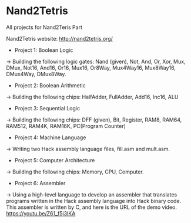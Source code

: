 # Nand2Tetris
All projects for Nand2Teris Part 

Nand2Tetris website: http://nand2tetris.org/

* Project 1: Boolean Logic

-> Building the following logic gates: Nand (given), Not, And, Or, Xor, Mux, DMux, Not16, And16, Or16, Mux16, Or8Way, Mux4Way16, Mux8Way16, DMux4Way, DMux8Way.


* Project 2: Boolean Arithmetic

-> Building the following chips: HalfAdder, FullAdder, Add16, Inc16, ALU


* Project 3: Sequential Logic   

-> Building the following chips: DFF (given), Bit, Register, RAM8, RAM64, RAM512, RAM4K, RAM16K, PC(Program Counter)


* Project 4: Machine Language 

-> Writing two Hack assembly language files, fill.asm and mult.asm.


* Project 5: Computer Architecture  

-> Building the following chips: Memory, CPU, Computer.

* Project 6: Assembler  

-> Using a high-level language to develop an assembler that translates programs written in the Hack assembly language into Hack binary code. This assembler is written    by C, and here is the URL of the demo video. https://youtu.be/Z61_f5j3IKA
